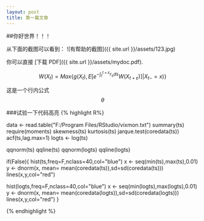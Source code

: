 ```yaml
---
layout: post
title: 第一篇文章
---
```





##你好世界！！！

从下面的截图可以看到：
![有帮助的截图]({{ site.url }}/assets/123.jpg)

你可以直接 [下载 PDF]({{ site.url }}/assets/mydoc.pdf).



$$
W({X_t}) =Max\{ g(X_t),{E}[{e^{ - \int_t^{t + \varepsilon } {{r_s}} ds}}W({X_{t + \varepsilon }})]|{X_{t - }} = x)\}
$$

这是一个行内公式$$\theta$$


###试验一下代码高亮
{% highlight R%}

data <- read.table("F:/Program Files/RStudio/vixmon.txt")
summary(ts)
require(moments)
skewness(ts)
kurtosis(ts)
jarque.test(coredata(ts))
acf(ts,lag.max=1)
logts <- log(ts)

qqnorm(ts)
qqline(ts)
qqnorm(logts)
qqline(logts)

if(False){
hist(ts,freq=F,nclass=40,col="blue")
x <- seq(min(ts),max(ts),0.01)
y <- dnorm(x, mean= mean(coredata(ts)),sd=sd(coredata(ts)))
lines(x,y,col="red")

hist(logts,freq=F,nclass=40,col="blue")
x <- seq(min(logts),max(logts),0.01)
y <- dnorm(x, mean= mean(coredata(logts)),sd=sd(coredata(logts)))
lines(x,y,col="red")
}

{% endhighlight %}
